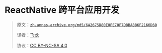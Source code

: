 # ReactNative 跨平台应用开发

> 原文：[`zh.annas-archive.org/md5/6A2675D80E0FE70F7D8BA886F2160D60`](https://zh.annas-archive.org/md5/6A2675D80E0FE70F7D8BA886F2160D60)
> 
> 译者：[飞龙](https://github.com/wizardforcel)
> 
> 协议：[CC BY-NC-SA 4.0](http://creativecommons.org/licenses/by-nc-sa/4.0/)